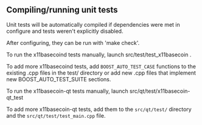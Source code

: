 Compiling/running unit tests
------------------------------------

Unit tests will be automatically compiled if dependencies were met in configure
and tests weren't explicitly disabled.

After configuring, they can be run with 'make check'.

To run the x11basecoind tests manually, launch src/test/test_x11basecoin .

To add more x11basecoind tests, add `BOOST_AUTO_TEST_CASE` functions to the existing
.cpp files in the test/ directory or add new .cpp files that
implement new BOOST_AUTO_TEST_SUITE sections.

To run the x11basecoin-qt tests manually, launch src/qt/test/x11basecoin-qt_test

To add more x11basecoin-qt tests, add them to the `src/qt/test/` directory and
the `src/qt/test/test_main.cpp` file.
